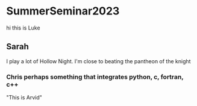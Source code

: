 # SummerSeminar2023
hi this is Luke

## Sarah

I play a lot of Hollow Night. I'm close to beating the pantheon of the knight


### Chris perhaps something that integrates python, c, fortran, c++ 

"This is Arvid"

